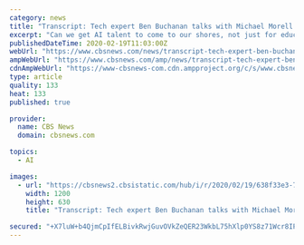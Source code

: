 ```yaml
---
category: news
title: "Transcript: Tech expert Ben Buchanan talks with Michael Morell on \"Intelligence Matters\""
excerpt: "Can we get AI talent to come to our shores, not just for education, but for work? Can we get AI talent to work in national security in a way that's consistent with their principles? Can we get a federal government ... the first thing we need to say, I think there's a lot of hype in Silicon Valley around AI and cyber on defense."
publishedDateTime: 2020-02-19T11:03:00Z
webUrl: "https://www.cbsnews.com/news/transcript-tech-expert-ben-buchanan-talks-with-michael-morell-on-intelligence-matters/"
ampWebUrl: "https://www.cbsnews.com/amp/news/transcript-tech-expert-ben-buchanan-talks-with-michael-morell-on-intelligence-matters/"
cdnAmpWebUrl: "https://www-cbsnews-com.cdn.ampproject.org/c/s/www.cbsnews.com/amp/news/transcript-tech-expert-ben-buchanan-talks-with-michael-morell-on-intelligence-matters/"
type: article
quality: 133
heat: 133
published: true

provider:
  name: CBS News
  domain: cbsnews.com

topics:
  - AI

images:
  - url: "https://cbsnews2.cbsistatic.com/hub/i/r/2020/02/19/638f33e3-728d-4dc0-a92f-16a59234d241/thumbnail/1200x630/ec4e33af4cbd2e79aee757eb4fe5d69f/screen-shot-2020-02-18-at-7-49-39-pm.png"
    width: 1200
    height: 630
    title: "Transcript: Tech expert Ben Buchanan talks with Michael Morell on \"Intelligence Matters\""

secured: "+X7luW+b4QjmCpIfELBivkRwjGuvOVkZeQER23WkbL75hXlp0YS8z71Wcr8IPlup3rIw75utb44UtLxSOkG+zemgrVUAVALYYUMwJHiABIp64olpn9jfa+5gwyoeRZAi/ETTk5qCfszwi+V3S282/jo4ULLHnIV+mEI9m/Fc/+6C0GDi/7vIrAduCub7kk0iNlJEKt8x+0OA7cwASi/BuPMN8KqCTh1P8C/p0asbvEDz8bjLfKYrRz3XzXaZwpMA9p6Ct7EpTydh5OuvhuGpejwnI4LVKNf0dt7OAmLdLU+rAlxlkBgUwMuFrPCCw6WXrRRv+9As4UP4ZIMcBMwjVA==;4Ly69IuCFrFjzu9nOF7CzQ=="
---
```


